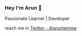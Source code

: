 ### Hey I'm Arun 👋

Passionate Learner | Developer

reach me in [Twitter - @aruntemme](https://twitter.com/aruntemme)
